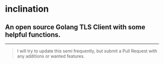 # inclination
## An open source Golang TLS Client with some helpful functions.

-------
> I will try to update this semi frequently, but submit a Pull Request with any additions or wanted features. 


